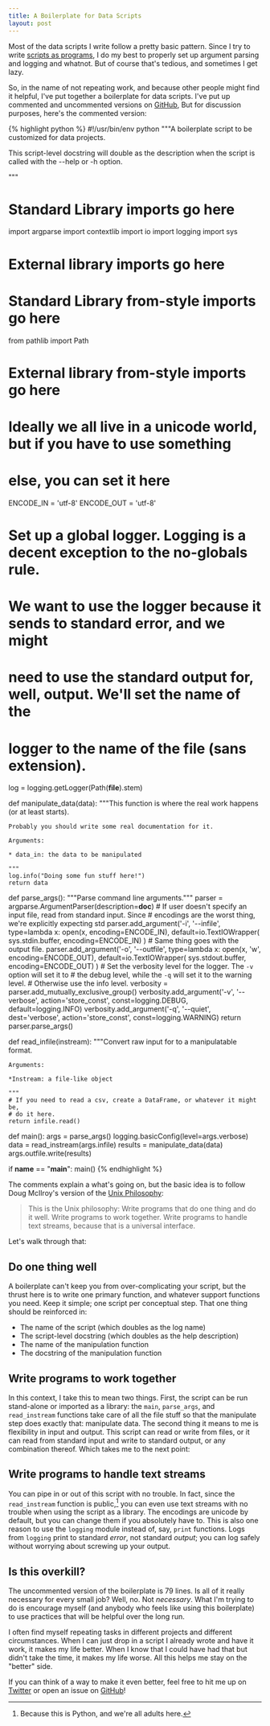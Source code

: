 ```yaml
---
title: A Boilerplate for Data Scripts
layout: post
---
```


Most of the data scripts I write follow a pretty basic pattern. Since I try to write [scripts as programs][programs], I do my best to properly set up argument parsing and logging and whatnot. But of course that's tedious, and sometimes I get lazy.

So, in the name of not repeating work, and because other people might find it helpful, I've put together a boilerplate for data scripts. I've put up commented and uncommented versions on [GitHub],  But for discussion purposes, here's the commented version:

{% highlight python %}
#!/usr/bin/env python
"""A boilerplate script to be customized for data projects.

This script-level docstring will double as the description when the script is
called with the --help or -h option.

"""

# Standard Library imports go here
import argparse
import contextlib
import io
import logging
import sys

# External library imports go here
#
# Standard Library from-style imports go here
from pathlib import Path

# External library from-style imports go here
#
# Ideally we all live in a unicode world, but if you have to use something
# else, you can set it here
ENCODE_IN = 'utf-8'
ENCODE_OUT = 'utf-8'

# Set up a global logger. Logging is a decent exception to the no-globals rule.
# We want to use the logger because it sends to standard error, and we might
# need to use the standard output for, well, output. We'll set the name of the
# logger to the name of the file (sans extension).
log = logging.getLogger(Path(__file__).stem)


def manipulate_data(data):
    """This function is where the real work happens (or at least starts).

    Probably you should write some real documentation for it.

    Arguments:

    * data_in: the data to be manipulated

    """
    log.info("Doing some fun stuff here!")
    return data


def parse_args():
    """Parse command line arguments."""
    parser = argparse.ArgumentParser(description=__doc__)
    # If user doesn't specify an input file, read from standard input. Since
    # encodings are the worst thing, we're explicitly expecting std
    parser.add_argument('-i', '--infile',
                        type=lambda x: open(x, encoding=ENCODE_IN),
                        default=io.TextIOWrapper(
                            sys.stdin.buffer, encoding=ENCODE_IN)
                        )
    # Same thing goes with the output file.
    parser.add_argument('-o', '--outfile',
                        type=lambda x: open(x, 'w', encoding=ENCODE_OUT),
                        default=io.TextIOWrapper(
                            sys.stdout.buffer, encoding=ENCODE_OUT)
                        )
    # Set the verbosity level for the logger. The `-v` option will set it to
    # the debug level, while the `-q` will set it to the warning level.
    # Otherwise use the info level.
    verbosity = parser.add_mutually_exclusive_group()
    verbosity.add_argument('-v', '--verbose', action='store_const',
                           const=logging.DEBUG, default=logging.INFO)
    verbosity.add_argument('-q', '--quiet', dest='verbose',
                           action='store_const', const=logging.WARNING)
    return parser.parse_args()


def read_infile(instream):
    """Convert raw input for to a manipulatable format.

    Arguments:

    *Instream: a file-like object

    """
    # If you need to read a csv, create a DataFrame, or whatever it might be,
    # do it here.
    return infile.read()


def main():
    args = parse_args()
    logging.basicConfig(level=args.verbose)
    data = read_instream(args.infile)
    results = manipulate_data(data)
    args.outfile.write(results)

if __name__ == "__main__":
    main()
{% endhighlight %}

The comments explain a what's going on, but the basic idea is to follow Doug McIlroy's version of the [Unix Philosophy]:

>This is the Unix philosophy: Write programs that do one thing and do it well. Write programs to work together. Write programs to handle text streams, because that is a universal interface.

Let's walk through that:

## Do one thing well

A boilerplate can't keep you from over-complicating your script, but the thrust here is to write one primary function, and whatever support functions you need. Keep it simple; one script per conceptual step. That one thing should be reinforced in:

* The name of the script (which doubles as the log name)
* The script-level docstring (which doubles as the help description)
* The name of the manipulation function
* The docstring of the manipulation function

## Write programs to work together

In this context, I take this to mean two things. First, the script can be run stand-alone or imported as a library: the `main`, `parse_args`, and `read_instream` functions take care of all the file stuff so that the manipulate step does exactly that:
manipulate data. The second thing it means to me is flexibility in input and output. This script can read or write from files, or it can read from standard input and write to standard output, or any combination thereof. Which takes me to the next point:

## Write programs to handle text streams

You can pipe in or out of this script with no trouble. In fact, since the `read_instream` function is public,[^public] you can even use text streams with no trouble when using the script as a library. The encodings are unicode by default, but you can change them if you absolutely have to. This is also one reason to use the `logging` module instead of, say, `print` functions. Logs from `logging` print to standard *error*, not standard *output*; you can log safely without worrying about screwing up your output.

## Is this overkill?

The uncommented version of the boilerplate is 79 lines. Is all of it really necessary for every small job? Well, no. Not *necessary*. What I'm trying to do is encourage myself (and anybody who feels like using this boilerplate) to use practices that will be helpful over the long run.

I often find myself repeating tasks in different projects and different circumstances. When I can just drop in a script I already wrote and have it work, it makes my life better. When I know that I could have had that but didn't take the time, it makes my life worse. All this helps me stay on the "better" side.

If you can think of a way to make it even better, feel free to hit me up on [Twitter] or open an issue on [GitHub]!

[^public]: Because this is Python, and we're all adults here.

[programs]: http://www.oliversherouse.com/2015/03/12/programs_not_scripts.html
[GitHub]: https://github.com/OliverSherouse/boilerplate
[Unix Philosophy]: https://en.wikipedia.org/wiki/Unix_philosophy
[Twitter]: http://twitter.com/OliverSherouse
